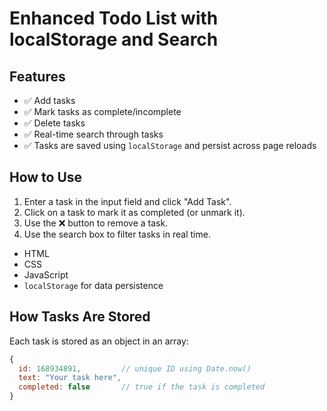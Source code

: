 # Enhanced Todo List with localStorage and Search

## Features
- ✅ Add tasks
- ✅ Mark tasks as complete/incomplete
- ✅ Delete tasks
- ✅ Real-time search through tasks
- ✅ Tasks are saved using `localStorage` and persist across page reloads

## How to Use
1. Enter a task in the input field and click "Add Task".
2. Click on a task to mark it as completed (or unmark it).
3. Use the ❌ button to remove a task.
4. Use the search box to filter tasks in real time.

- HTML
- CSS
- JavaScript
- `localStorage` for data persistence

## How Tasks Are Stored
Each task is stored as an object in an array:
```js
{
  id: 168934891,         // unique ID using Date.now()
  text: "Your task here",
  completed: false       // true if the task is completed
}
